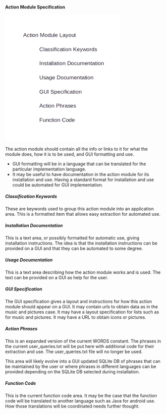 #### Action Module Specification

![Action Module Layout](action_module_layout.png)

The action module should contain all the info or links to it for what the module does, how it is to be used, and GUI formatting and use.

* GUI formatting will be in a language that can be translated for the particular implementation language.
* It may be useful to have documentation in the action module for its installation and use. Having a standard format for installation and use could be automated for GUI implementation.

##### Classification Keywords

These are keywords used to group this action module into an application area. This is a formatted item that allows easy extraction for automated use.

##### Installation Documentation

This is a text area, or possibly formatted for automatic use, giving installation instructions. The idea is that the installation instructions can be provided on a GUI and that they can be automated to some degree.

##### Usage Documentation

This is a text area describing how the action module works and is used. The text can be provided on a GUI as help for the user.

##### GUI Specification

The GUI specification gives a layout and instructions for how this action module should appear on a GUI. It may contain urls to obtain data as in the music and pictures case. It may have a layout specification for lists such as for music and pictures. It may have a URL to obtain icons or pictures.

##### Action Phrases

This is an expanded version of the current WORDS constant. The phrases in the current user_queries.txt will be put here with additional code for their extraction and use. The user_queries.txt file will no longer be used.

This area will likely evolve into a GUI updated SQLite DB of phrases that can be maintained by the user or where phrases in different languages can be provided depending on the SQLite DB selected during installation.

##### Function Code

This is the current function code area. It may be the case that the function code will be translated to another language such as Java for android use. How those translations will be coordinated needs further thought.